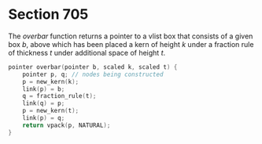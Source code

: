 # Section 705

The *overbar* function returns a pointer to a vlist box that consists of a given box *b*, above which has been placed a kern of height *k* under a fraction rule of thickness *t* under additional space of height *t*.

```c math/math_subroutines.c
pointer overbar(pointer b, scaled k, scaled t) {
    pointer p, q; // nodes being constructed
    p = new_kern(k);
    link(p) = b;
    q = fraction_rule(t);
    link(q) = p;
    p = new_kern(t);
    link(p) = q;
    return vpack(p, NATURAL);
}
```
